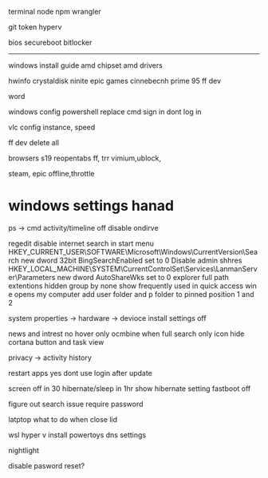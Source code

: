 terminal
node
npm
wrangler

git token
hyperv


bios
secureboot
bitlocker

-----------------------------------
windows install guide
amd chipset
amd drivers

hwinfo
crystaldisk
ninite
epic games
cinnebecnh
prime 95
ff dev

word

windows config
	powershell replace cmd
	sign in dont log in

vlc config
	instance, speed

ff dev
	delete all

browsers 
	s19
	reopentabs
	ff, trr
	vimium,ublock,

steam, epic
	offline,throttle



# windows settings hanad
ps -> cmd
activity/timeline off
disable ondirve

regedit
disable internet search in start menu
HKEY_CURRENT_USER\SOFTWARE\Microsoft\Windows\CurrentVersion\Search
new dword 32bit BingSearchEnabled set to 0
Disable admin shhres
HKEY_LOCAL_MACHINE\SYSTEM\CurrentControlSet\Services\LanmanServer\Parameters
new dword AutoShareWks set to 0
explorer
	full path
	extentions
	hidden
	group by none
	show frequently used in quick access
win e opens my computer
add user folder and p folder to pinned position 1 and 2

system properties -> hardware -> devioce install settings off

news and intrest no hover
only ocmbine when full
search only icon
hide cortana button and task view

privacy -> activity history

restart apps yes
dont use login after update

screen off in 30
hibernate/sleep in 1hr
show hibernate setting
fastboot off

figure out search issue
require password

latptop
what to do when close lid


wsl
hyper v
install powertoys
dns settings


nightlight

disable pasword reset?

	

